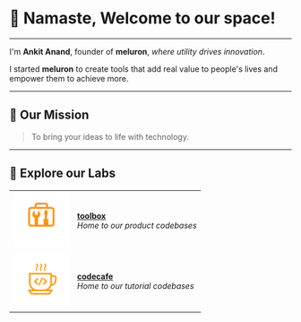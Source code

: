 # 🙏 Namaste, Welcome to our space!

---

I'm **Ankit Anand**, founder of **meluron**, *where utility drives innovation*.  

I started **meluron** to create tools that add real value to people's lives and empower them to achieve more.

---

## 🎯 Our Mission  

> To bring your ideas to life with technology.

---

## 🚀 Explore our Labs  

<table>
  <tr>
    <td width="100" align="center">
      <img src="https://raw.githubusercontent.com/meluron/assets/refs/heads/main/logos/meluron-toolbox/orig.png" width="150" alt="toolbox" />
    </td>
    <td>
      <a href="https://github.com/meluron-toolbox"><strong>toolbox</strong></a><br/>
      <em>Home to our product codebases</em>
    </td>
  </tr>
  <tr>
    <td width="100" align="center">
      <img src="https://raw.githubusercontent.com/meluron/assets/refs/heads/main/logos/meluron-codecafe/orig.png" width="150" alt="codecafe" />
    </td>
    <td>
      <a href="https://github.com/meluron-codecafe"><strong>codecafe</strong></a><br/>
      <em>Home to our tutorial codebases</em>
    </td>
  </tr>
</table>

